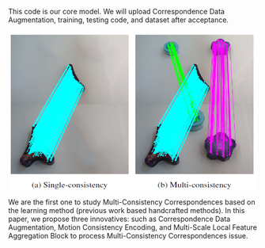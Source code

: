 This code is our core model. We will upload Correspondence Data Augmentation, training, testing code, and dataset after acceptance. 

<div align=center><img src=https://github.com/CSX777/LMC/blob/main/IMG.png width="560" height="320" ></div>

We are the first one to study Multi-Consistency Correspondences based on the learning method (previous work based handcrafted methods). In this paper, we propose three innovatives: such as Correspondence Data Augmentation, Motion Consistency Encoding, and Multi-Scale Local Feature Aggregation Block to process Multi-Consistency Correspondences issue.  
